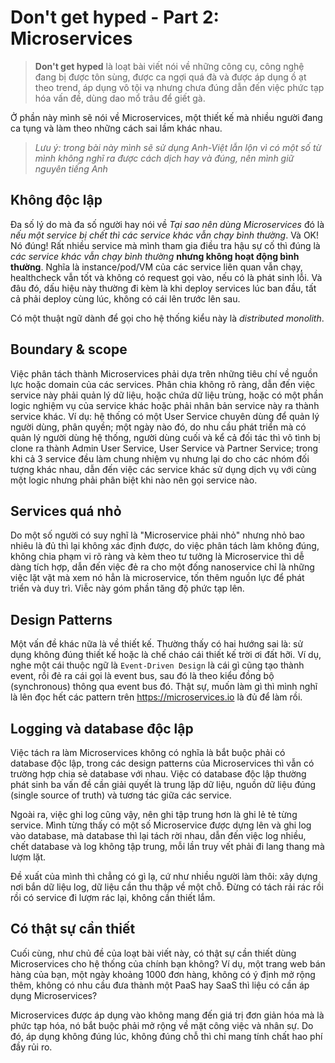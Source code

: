 # Don't get hyped - Part 2: Microservices

> **Don't get hyped** là loạt bài viết nói về những công cụ, công nghệ đang bị được tôn sùng, được ca ngợi quá đà và được áp dụng ồ ạt theo trend, áp dụng vô tội vạ nhưng chưa đúng dẫn đến việc phức tạp hóa vấn đề, dùng dao mổ trâu để giết gà.

Ở phần này mình sẽ nói về Microservices, một thiết kế mà nhiều người đang ca tụng và làm theo những cách sai lầm khác nhau.

> *Lưu ý: trong bài này mình sẽ sử dụng Anh-Việt lẫn lộn vì có một số từ mình không nghĩ ra được cách dịch hay và đúng, nên mình giữ nguyên tiếng Anh*

## Không độc lập

Đa số lý do mà đa số người hay nói về *Tại sao nên dùng Microservices* đó là *nếu một service bị chết thì các service khác vẫn chạy bình thường*. Và OK! Nó đúng! Rất nhiều service mà mình tham gia điều tra hậu sự cố thì đúng là *các service khác vẫn chạy bình thường* **nhưng không hoạt động bình thường**. Nghĩa là instance/pod/VM của các service liên quan vẫn chạy, healthcheck vẫn tốt và không có request gọi vào, nếu có là phát sinh lỗi. Và đâu đó, dấu hiệu này thường đi kèm là khi deploy services lúc ban đầu, tất cả phải deploy cùng lúc, không có cái lên trước lên sau.

Có một thuật ngữ dành để gọi cho hệ thống kiểu này là *distributed monolith*.

## Boundary & scope

Việc phân tách thành Microservices phải dựa trên những tiêu chí về nguồn lực hoặc domain của các services. Phân chia không rõ ràng, dẫn đến việc service này phải quản lý dữ liệu, hoặc chứa dữ liệu trùng, hoặc có một phần logic nghiệm vụ của service khác hoặc phải nhân bản service này ra thành service khác. Ví dụ: hệ thống có một User Service chuyên dùng để quản lý người dùng, phân quyền; một ngày nào đó, do nhu cầu phát triển mà có quản lý người dùng hệ thống, người dùng cuối và kể cả đối tác thì vô tình bị clone ra thành Admin User Service, User Service và Partner Service; trong khi cả 3 service đều làm chung nhiệm vụ nhưng lại do cho các nhóm đối tượng khác nhau, dẫn đến việc các service khác sử dụng dịch vụ với cùng một logic nhưng phải phân biệt khi nào nên gọi service nào.

## Services quá nhỏ

Do một số người có suy nghĩ là "Microservice phải nhỏ" nhưng nhỏ bao nhiêu là đủ thì lại không xác định được, do việc phân tách làm không đúng, không chia phạm vi rõ ràng và kèm theo tư tưởng là Microservice thì dễ dàng tích hợp, dẫn đến việc đẻ ra cho một đống nanoservice chỉ là những việc lặt vặt mà xem nó hẳn là microservice, tốn thêm nguồn lực để phát triển và duy trì. Viễc này góm phần tăng độ phức tạp lên.

## Design Patterns

Một vấn đề khác nữa là về thiết kế. Thường thấy có hai hướng sai là: sử dụng không đúng thiết kế hoặc là chế cháo cái thiết kế trời ơi đất hỡi. Ví dụ, nghe một cái thuộc ngữ là `Event-Driven Design` là cái gì cũng tạo thành event, rồi đẻ ra cái gọi là event bus, sau đó là theo kiểu đồng bộ (synchronous) thông qua event bus đó. Thật sự, muốn làm gì thì mình nghĩ là lên đọc hết các pattern trên <https://microservices.io> là đủ để làm rồi.

## Logging và database độc lập

Việc tách ra làm Microservices không có nghĩa là bắt buộc phải có database độc lập, trong các design patterns của Microservices thì vẫn có trường hợp chia sẻ database với nhau. Việc có database độc lập thường phát sinh ba vấn đề cần giải quyết là trung lặp dữ liệu, nguồn dữ liệu đúng (single source of truth) và tương tác giữa các service.

Ngoài ra, việc ghi log cũng vậy, nên ghi tập trung hơn là ghi lẻ tẻ từng service. Mình từng thấy có một số Microservice được dựng lên và ghi log vào database, mà database thì lại tách rời nhau, dẫn đến việc log nhiều, chết database và log không tập trung, mỗi lần truy vết phải đi lang thang mà lượm lặt.

Đề xuất của mình thì chẳng có gì lạ, cứ như nhiều người làm thôi: xây dựng nơi bắn dữ liệu log, dữ liệu cần thu thập về một chỗ. Đừng có tách rải rác rồi rồi có service đi lượm rác lại, không cần thiết lắm.

## Có thật sự cần thiết

Cuối cùng, như chủ đề của loạt bài viết này, có thật sự cần thiết dùng Microservices cho hệ thống của chính bạn không? Ví dụ, một trang web bán hàng của bạn, một ngày khoảng 1000 đơn hàng, không có ý định mở rộng thêm, không có nhu cầu đưa thành một PaaS hay SaaS thì liệu có cần áp dụng Microservices?

Microservices được áp dụng vào không mang đến giá trị đơn giản hóa mà là phức tạp hóa, nó bắt buộc phải mở rộng về mặt công việc và nhân sự. Do đó, áp dụng không đúng lúc, không đúng chỗ thì chỉ mang tính chất hao phí đầy rủi ro.
